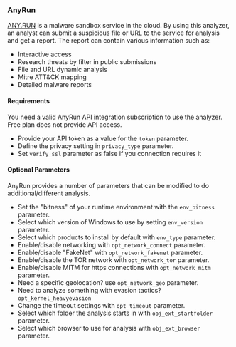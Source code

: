 ### AnyRun
[ANY.RUN](https://any.run/) is a malware sandbox service in the cloud. By using this analyzer, an analyst can submit a suspicious file or URL to the service for analysis and get a report. The report can contain various information such as:

- Interactive access
- Research threats by filter in public submissions
- File and URL dynamic analysis
- Mitre ATT&CK mapping
- Detailed malware reports

#### Requirements
You need a valid AnyRun API integration subscription to use the analyzer. Free plan does not provide API access.

- Provide your API token as a value for the `token` parameter.
- Define the privacy setting in `privacy_type` parameter.
- Set `verify_ssl` parameter as false if you connection requires it

#### Optional Parameters
AnyRun provides a number of parameters that can be modified to do additional/different analysis.
- Set the "bitness" of your runtime environment with the `env_bitness` parameter.
- Select which version of Windows to use by setting `env_version` parameter.
- Select which products to install by default with `env_type` parameter.
- Enable/disable networking with `opt_network_connect` parameter.
- Enable/disable "FakeNet" with `opt_network_fakenet` parameter.
- Enable/disable the TOR network with `opt_network_tor` parameter.
- Enable/disable MITM for https connections with `opt_network_mitm` parameter.
- Need a specific geolocation? use `opt_network_geo` parameter.
- Need to analyze something with evasion tactics? `opt_kernel_heavyevasion`
- Change the timeout settings with `opt_timeout` parameter.
- Select which folder the analysis starts in with `obj_ext_startfolder` parameter.
- Select which browser to use for analysis with `obj_ext_browser` parameter.
